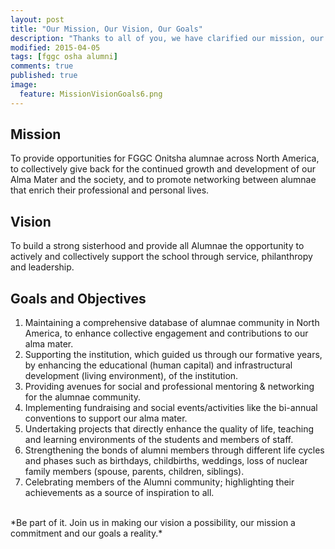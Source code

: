 ```yaml
---
layout: post
title: "Our Mission, Our Vision, Our Goals"
description: "Thanks to all of you, we have clarified our mission, our vision and our goals as an organization. Join us in fulfilling them..."
modified: 2015-04-05
tags: [fggc osha alumni]
comments: true
published: true
image:
  feature: MissionVisionGoals6.png
---
```

## Mission 
To provide opportunities for FGGC Onitsha alumnae across North America, to collectively give back for the continued growth and development of our Alma Mater and the society, and to promote networking between alumnae that enrich their professional and personal lives.

## Vision 
To build a strong sisterhood and provide all Alumnae the opportunity to actively and collectively support the school through service, philanthropy and leadership.

## Goals and Objectives

1. Maintaining a comprehensive database of alumnae community in North America, to enhance collective engagement and contributions to our alma mater.
2. Supporting the institution, which guided us through our formative years, by enhancing the educational (human capital) and infrastructural development (living environment), of the institution.
3. Providing avenues for social and professional mentoring & networking for the alumnae community.
4. Implementing fundraising and social events/activities like the bi-annual conventions to support our alma mater.
5. Undertaking projects that directly enhance the quality of life, teaching and learning environments of the students and members of staff.
6. Strengthening the bonds of alumni members through different life cycles and phases such as birthdays, childbirths, weddings, loss of nuclear family members (spouse, parents, children, siblings).
7. Celebrating members of the Alumni community; highlighting their achievements as a source of inspiration to all.

<br>
*Be part of it. Join us in making our vision a possibility, our mission a commitment and our goals a reality.*
